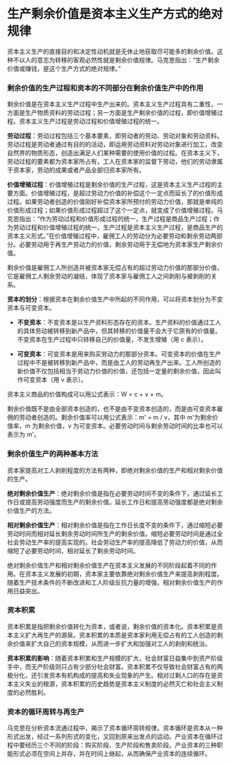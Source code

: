 # 生产剩余价值是资本主义生产方式的绝对规律

资本主义生产的直接目的和决定性动机就是无休止地获取尽可能多的剩余价值。这种不以人的意志为转移的客观必然性就是剩余价值规律。马克思指出：“生产剩余价值或赚钱，是这个生产方式的绝对规律。”

### 剩余价值的生产过程和资本的不同部分在剩余价值生产中的作用

剩余价值是在资本主义生产过程中生产出来的。资本主义生产过程具有二重性，一方面是生产物质资料的劳动过程；另一方面是生产剩余价值的过程，即价值增殖过程。资本主义生产过程是劳动过程和价值增殖过程的统一。

**劳动过程**：劳动过程包括三个基本要素，即劳动者的劳动、劳动对象和劳动资料。劳动过程是劳动者通过有目的的活动，即运用劳动资料对劳动对象进行加工，改变自然界的物质形态，创造出满足人们某种需要的使用价值的过程。在资本主义下，劳动过程的要素都为资本家所占有，工人在资本家的监督下劳动，他们的劳动隶属于资本家，劳动的成果或者产品全部归资本家所有。

**价值增殖过程**：价值增殖过程是剩余价值的生产过程，这是资本主义生产过程的主要方面。价值增殖过程，是超过劳动力价值的补偿这个一定点而延长了的价值形成过程。如果劳动者创造的价值刚好补偿资本家所预付的劳动力价值，那就是单纯的价值形成过程；如果价值形成过程超过了这个一定点，就变成了价值增殖过程。马克思指出：“作为劳动过程和价值形成过程的统一，生产过程是商品生产过程；作为劳动过程和价值增殖过程的统一，生产过程是资本主义生产过程，是商品生产的资本主义形式。”在价值增殖过程中，雇佣工人的劳动分为必要劳动和剩余劳动两部分。必要劳动用于再生产劳动力的价值，剩余劳动用于无偿地为资本家生产剩余价值。

剩余价值是雇佣工人所创造并被资本家无偿占有的超过劳动力价值的那部分价值，它是雇佣工人剩余劳动的凝结，体现了资本家与雇佣工人之间剥削与被剥削的关系。

**资本的划分**：根据资本在剩余价值生产中所起的不同作用，可以将资本划分为不变资本与可变资本。

- **不变资本**：不变资本是以生产资料形态存在的资本。生产资料的价值通过工人的具体劳动被转移到新产品中，但其转移的价值量不会大于它原有的价值量。不变资本在生产过程中只转移自己的价值量，不发生增殖（用 c 表示）。

- **可变资本**：可变资本是用来购买劳动力的那部分资本。可变资本的价值在生产过程中不是被转移到新产品中，而是由工人的劳动再生产出来。工人所创造的新价值不仅包括相当于劳动力价值的价值，还包括一定量的剩余价值，因此叫作可变资本（用 v 表示）。

资本主义商品的价值构成可以用公式表示：W = c + v + m。

剩余价值既不是由全部资本创造的，也不是由不变资本创造的，而是由可变资本雇佣的劳动者创造的。剩余价值率可以用公式表示：m' = m / v，其中 m'为剩余价值率，m 为剩余价值，v 为可变资本。必要劳动时间与剩余劳动时间的比率也可以表示为 m'。

### 剩余价值生产的两种基本方法

资本家提高对工人剥削程度的方法有两种，即绝对剩余价值的生产和相对剩余价值的生产。

**绝对剩余价值生产**：绝对剩余价值是指在必要劳动时间不变的条件下，通过延长工作日或提高劳动强度而生产的剩余价值。延长工作日和提高劳动强度都是绝对剩余价值生产的方法。

**相对剩余价值生产**：相对剩余价值是指在工作日长度不变的条件下，通过缩短必要劳动时间而相对延长剩余劳动时间所生产的剩余价值。缩短必要劳动时间是通过全社会劳动生产率的提高实现的。社会劳动生产率的提高降低了劳动力的价值，从而缩短了必要劳动时间，相对延长了剩余劳动时间。

绝对剩余价值生产和相对剩余价值生产在资本主义发展的不同阶段起着不同的作用。在资本主义发展的初期，资本家主要依靠绝对剩余价值生产来提高剥削程度。随着生产技术条件的不断改进和工人阶级反抗力量的增强，相对剩余价值生产的作用日益突出。

### 资本积累

资本积累是指把剩余价值转化为资本，或者说，剩余价值的资本化。资本积累是资本主义扩大再生产的源泉。资本积累的本质是资本家利用无偿占有的工人创造的剩余价值来扩大自己的资本规模，从而进一步扩大和加强对工人的剥削和统治。

**资本积累的影响**：随着资本积累和生产规模的扩大，社会财富日益集中到资产阶级手中，而无产阶级则只占有少部分社会财富。资本积累不仅导致社会财富占有的两极分化，还引发资本有机构成的提高和失业现象的产生。相对过剩人口的存在是资本主义失业的根源，资本积累的历史趋势是资本主义制度的必然灭亡和社会主义制度的必然胜利。

### 资本的循环周转与再生产

马克思在分析资本流通过程中，揭示了资本循环周转规律。资本循环是资本从一种形式出发，经过一系列形式的变化，又回到原来出发点的运动。产业资本在循环过程中要经历三个不同的阶段：购买阶段、生产阶段和售卖阶段。产业资本的三种职能形式必须在空间上并存，并在时间上继起，从而确保产业资本的连续循环。